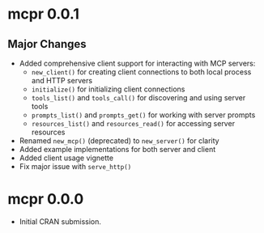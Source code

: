 # mcpr 0.0.1

## Major Changes

- Added comprehensive client support for interacting with MCP servers:
  - `new_client()` for creating client connections to both local process and HTTP servers
  - `initialize()` for initializing client connections
  - `tools_list()` and `tools_call()` for discovering and using server tools
  - `prompts_list()` and `prompts_get()` for working with server prompts
  - `resources_list()` and `resources_read()` for accessing server resources
- Renamed `new_mcp()` (deprecated) to `new_server()` for clarity
- Added example implementations for both server and client
- Added client usage vignette
- Fix major issue with `serve_http()`

# mcpr 0.0.0

* Initial CRAN submission.
